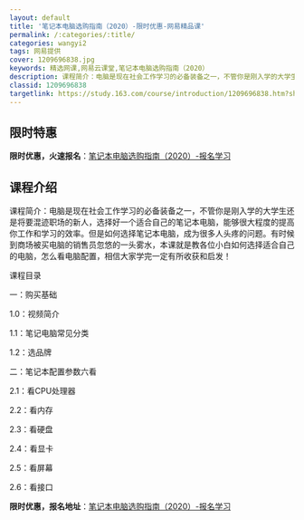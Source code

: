 ```yaml
---
layout: default
title: '笔记本电脑选购指南（2020）-限时优惠-网易精品课'
permalink: /:categories/:title/
categories: wangyi2
tags: 网易提供
cover: 1209696838.jpg
keywords: 精选网课,网易云课堂,笔记本电脑选购指南（2020）
description: 课程简介：电脑是现在社会工作学习的必备装备之一，不管你是刚入学的大学生还是将要混迹职场的新人，选择好一个适合自己的笔记本
classid: 1209696838
targetlink: https://study.163.com/course/introduction/1209696838.htm?share=1&shareId=1025206652&utm_campaign=share&utm_medium=iphoneShare&utm_source=&utm_u=1025206652
---
```


## 限时特惠

**限时优惠，火速报名**：[笔记本电脑选购指南（2020）-报名学习](https://study.163.com/course/introduction/1209696838.htm?share=1&shareId=1025206652&utm_campaign=share&utm_medium=iphoneShare&utm_source=&utm_u=1025206652)

## 课程介绍

课程简介：电脑是现在社会工作学习的必备装备之一，不管你是刚入学的大学生还是将要混迹职场的新人，选择好一个适合自己的笔记本电脑，能够很大程度的提高你工作和学习的效率。但是如何选择笔记本电脑，成为很多人头疼的问题。有时候到商场被买电脑的销售员忽悠的一头雾水，本课就是教各位小白如何选择适合自己的电脑，怎么看电脑配置，相信大家学完一定有所收获和启发！

课程目录

一：购买基础

1.0：视频简介

1.1：笔记电脑常见分类

1.2：选品牌

二：笔记本配置参数六看

2.1：看CPU处理器 

2.2：看内存

2.3：看硬盘

2.4：看显卡

2.5：看屏幕

2.6：看接口

**限时优惠，报名地址**：[笔记本电脑选购指南（2020）-报名学习](https://study.163.com/course/introduction/1209696838.htm?share=1&shareId=1025206652&utm_campaign=share&utm_medium=iphoneShare&utm_source=&utm_u=1025206652)

